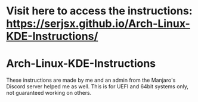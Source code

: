 # Visit here to access the instructions: https://serjsx.github.io/Arch-Linux-KDE-Instructions/

# Arch-Linux-KDE-Instructions
These instructions are made by me and an admin from the Manjaro's Discord server helped me as well. This is for UEFI and 64bit systems only, not guaranteed working on others.
